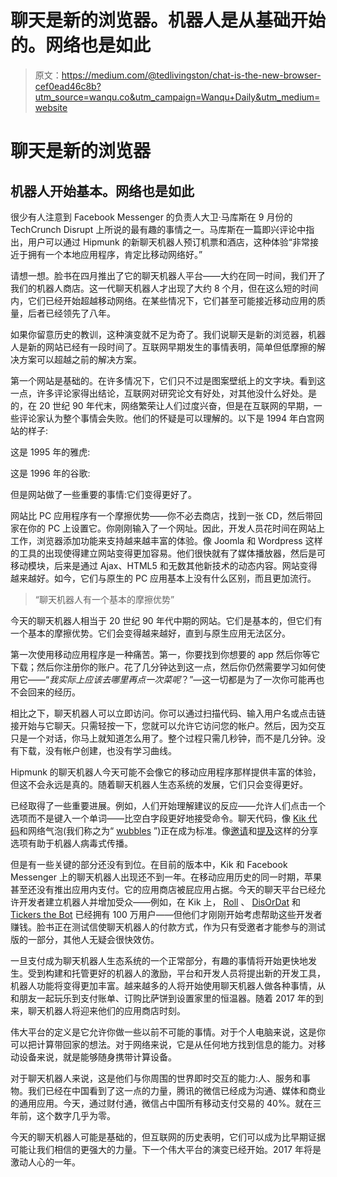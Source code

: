 # 聊天是新的浏览器。机器人是从基础开始的。网络也是如此

> 原文：<https://medium.com/@tedlivingston/chat-is-the-new-browser-cef0ead46c8b?utm_source=wanqu.co&utm_campaign=Wanqu+Daily&utm_medium=website>

# 聊天是新的浏览器

## 机器人开始基本。网络也是如此



很少有人注意到 Facebook Messenger 的负责人大卫·马库斯在 9 月份的 TechCrunch Disrupt 上所说的最有趣的事情之一。马库斯在一篇即兴评论中指出，用户可以通过 Hipmunk 的新聊天机器人预订机票和酒店，这种体验“非常接近于拥有一个本地应用程序，肯定比移动网络好。”

请想一想。脸书在四月推出了它的聊天机器人平台——大约在同一时间，我们开了我们的机器人商店。这一代聊天机器人才出现了大约 8 个月，但在这么短的时间内，它们已经开始超越移动网络。在某些情况下，它们甚至可能接近移动应用的质量，后者已经领先了八年。

如果你留意历史的教训，这种演变就不足为奇了。我们说聊天是新的浏览器，机器人是新的网站已经有一段时间了。互联网早期发生的事情表明，简单但低摩擦的解决方案可以超越之前的解决方案。

第一个网站是基础的。在许多情况下，它们只不过是图案壁纸上的文字块。看到这一点，许多评论家得出结论，互联网对研究论文有好处，对其他没什么好处。是的，在 20 世纪 90 年代末，网络繁荣让人们过度兴奋，但是在互联网的早期，一些评论家认为整个事情会失败。他们的怀疑是可以理解的。以下是 1994 年白宫网站的样子:



这是 1995 年的雅虎:



这是 1996 年的谷歌:



但是网站做了一些重要的事情:它们变得更好了。

网站比 PC 应用程序有一个摩擦优势——你不必去商店，找到一张 CD，然后带回家在你的 PC 上设置它。你刚刚输入了一个网址。因此，开发人员花时间在网站上工作，浏览器添加功能来支持越来越丰富的体验。像 Joomla 和 Wordpress 这样的工具的出现使得建立网站变得更加容易。他们很快就有了媒体播放器，然后是可移动模块，后来是通过 Ajax、HTML5 和无数其他新技术的动态内容。网站变得越来越好。如今，它们与原生的 PC 应用基本上没有什么区别，而且更加流行。

> “聊天机器人有一个基本的摩擦优势”

今天的聊天机器人相当于 20 世纪 90 年代中期的网站。它们是基本的，但它们有一个基本的摩擦优势。它们会变得越来越好，直到与原生应用无法区分。

第一次使用移动应用程序是一种痛苦。第一，你要找到你想要的 app 然后你等它下载；然后你注册你的账户。花了几分钟达到这一点，然后你仍然需要学习如何使用它——“*我实际上应该去哪里再点一次菜呢*？”—这一切都是为了一次你可能再也不会回来的经历。

相比之下，聊天机器人可以立即访问。你可以通过扫描代码、输入用户名或点击链接开始与它聊天。只需轻按一下，您就可以允许它访问您的帐户。然后，因为交互只是一个对话，你马上就知道怎么用了。整个过程只需几秒钟，而不是几分钟。没有下载，没有帐户创建，也没有学习曲线。

Hipmunk 的聊天机器人今天可能不会像它的移动应用程序那样提供丰富的体验，但这不会永远是真的。随着聊天机器人生态系统的发展，它们只会变得更好。

已经取得了一些重要进展。例如，人们开始理解建议的反应——允许人们点击一个选项而不是键入一个单词——比空白字段更好地接受命令。聊天代码，像 [Kik 代码](https://blog.kik.com/2016/08/09/what-are-kik-codes/)和网络气泡(我们称之为“ [wubbles](https://blog.kik.com/2016/05/09/get-know-kiks-new-bot-features/) ”)正在成为标准。像[邀请](https://blog.kik.com/2016/07/07/invite-friends-bot-experiences-kik/)和[提及](https://blog.kik.com/2016/04/22/5-fun-ways-to-use-mentions-on-kik/)这样的分享选项有助于机器人病毒式传播。

但是有一些关键的部分还没有到位。在目前的版本中，Kik 和 Facebook Messenger 上的聊天机器人出现还不到一年。在移动应用历史的同一时期，苹果甚至还没有推出应用内支付。它的应用商店被屁应用占据。今天的聊天平台已经允许开发者建立机器人并增加受众——例如，在 Kik 上， [Roll](https://bots.kik.com/#/roll) 、 [DisOrDat](https://bots.kik.com/#/disordatbot) 和 [Tickers the Bot](https://bots.kik.com/#/tictactoebot) 已经拥有 100 万用户——但他们才刚刚开始考虑帮助这些开发者赚钱。脸书正在测试信使聊天机器人的付款方式，作为只有受邀者才能参与的测试版的一部分，其他人无疑会很快效仿。

一旦支付成为聊天机器人生态系统的一个正常部分，有趣的事情将开始更快地发生。受到构建和托管更好的机器人的激励，平台和开发人员将提出新的开发工具，机器人功能将变得更加丰富。越来越多的人将开始使用聊天机器人做各种事情，从和朋友一起玩乐到支付账单、订购比萨饼到设置家里的恒温器。随着 2017 年的到来，聊天机器人将迎来他们的应用商店时刻。

伟大平台的定义是它允许你做一些以前不可能的事情。对于个人电脑来说，这是你可以把计算带回家的想法。对于网络来说，它是从任何地方找到信息的能力。对移动设备来说，就是能够随身携带计算设备。



对于聊天机器人来说，这是他们与你周围的世界即时交互的能力:人、服务和事物。我们已经在中国看到了这一点的力量，腾讯的微信已经成为沟通、媒体和商业的通用应用。今天，通过财付通，微信占中国所有移动支付交易的 40%。就在三年前，这个数字几乎为零。

今天的聊天机器人可能是基础的，但互联网的历史表明，它们可以成为比早期证据可能让我们相信的更强大的力量。下一个伟大平台的演变已经开始。2017 年将是激动人心的一年。










